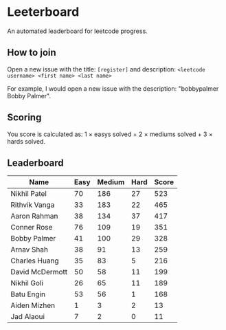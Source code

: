 # Leeterboard

An automated leaderboard for leetcode progress.

## How to join

Open a new issue with the title: `[register]` and description:
`<leetcode username> <first name> <last name>`

For example, I would open a new issue with the description: "bobbypalmer Bobby Palmer".

## Scoring

You score is calculated as:
1 $\times$ easys solved + 2 $\times$ mediums solved + 3 $\times$ hards solved.

## Leaderboard
| Name | Easy | Medium | Hard | Score |
| --- | --- | --- | --- | --- |
| Nikhil Patel | 70 | 186 | 27 | 523 |
| Rithvik Vanga | 33 | 183 | 22 | 465 |
| Aaron Rahman | 38 | 134 | 37 | 417 |
| Conner Rose | 76 | 109 | 19 | 351 |
| Bobby Palmer | 41 | 100 | 29 | 328 |
| Arnav Shah | 38 | 91 | 13 | 259 |
| Charles Huang | 35 | 83 | 5 | 216 |
| David McDermott | 50 | 58 | 11 | 199 |
| Nikhil Goli | 26 | 65 | 11 | 189 |
| Batu Engin | 53 | 56 | 1 | 168 |
| Aiden Mizhen | 1 | 3 | 2 | 13 |
| Jad Alaoui | 7 | 2 | 0 | 11 |
